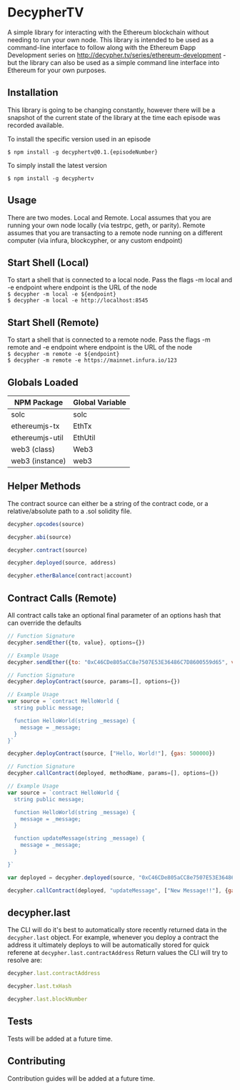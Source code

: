 DecypherTV
=========

A simple library for interacting with the Ethereum blockchain without needing to run your own node. This library is intended to be used as a command-line interface to follow along with the Ethereum Ðapp Development series on http://decypher.tv/series/ethereum-development - but the library can also be used as a simple command line interface into Ethereum for your own purposes.

## Installation
This library is going to be changing constantly, however there will be a snapshot of the current state of the library at the time each episode was recorded available.

To install the specific version used in an episode

`$ npm install -g decyphertv@0.1.{episodeNumber}`

To simply install the latest version

`$ npm install -g decyphertv`

## Usage

There are two modes. Local and Remote. Local assumes that you are running your own node locally (via testrpc, geth, or parity). Remote assumes that you are transacting to a remote node running on a different computer (via infura, blockcypher, or any custom endpoint)

## Start Shell (Local)
To start a shell that is connected to a local node. Pass the flags -m local and -e endpoint where endpoint is the URL of the node  
`$ decypher -m local -e ${endpoint}`  
`$ decypher -m local -e http://localhost:8545`

## Start Shell (Remote)
To start a shell that is connected to a remote node. Pass the flags -m remote and -e endpoint where endpoint is the URL of the node  
`$ decypher -m remote -e ${endpoint}`  
`$ decypher -m remote -e https://mainnet.infura.io/123`

## Globals Loaded
NPM Package     | Global Variable
-------------   | -------------
solc            | solc
ethereumjs-tx   | EthTx
ethereumjs-util | EthUtil
web3 (class)    | Web3
web3 (instance) | web3


## Helper Methods
The contract source can either be a string of the contract code, or a relative/absolute path to a .sol solidity file.

```javascript
decypher.opcodes(source)
```

```javascript
decypher.abi(source)
```

```javascript
decypher.contract(source)
```

```javascript
decypher.deployed(source, address)
```

```javascript
decypher.etherBalance(contract|account)
```

## Contract Calls (Remote)
All contract calls take an optional final parameter of an options hash that can override the defaults

```javascript
// Function Signature
decypher.sendEther({to, value}, options={})

// Example Usage
decypher.sendEther({to: "0xC46CDe805aCC8e7507E53E36486C7D8600559d65", value: web3.toWei(1, 'ether')}, {gas: 21000})
```

```javascript
// Function Signature
decypher.deployContract(source, params=[], options={})

// Example Usage
var source = `contract HelloWorld {
  string public message;

  function HelloWorld(string _message) {
    message = _message;
  }
}`

decypher.deployContract(source, ["Hello, World!"], {gas: 500000})
```

```javascript
// Function Signature
decypher.callContract(deployed, methodName, params=[], options={})

// Example Usage
var source = `contract HelloWorld {
  string public message;

  function HelloWorld(string _message) {
    message = _message;
  }

  function updateMessage(string _message) {
  	message = _message;
  }

}`

var deployed = decypher.deployed(source, "0xC46CDe805aCC8e7507E53E36486C7D8600559d65")

decypher.callContract(deployed, "updateMessage", ["New Message!!"], {gas: 500000})
```

## decypher.last
The CLI will do it's best to automatically store recently returned data in the `decypher.last` object. For example, whenever you deploy a contract the address it ultimately deploys to will be automatically stored for quick referene at `decypher.last.contractAddress` Return values the CLI will try to resolve are:

```javascript
decypher.last.contractAddress
```

```javascript
decypher.last.txHash
```

```javascript
decypher.last.blockNumber
```


## Tests

Tests will be added at a future time.

## Contributing

Contribution guides will be added at a future time.
